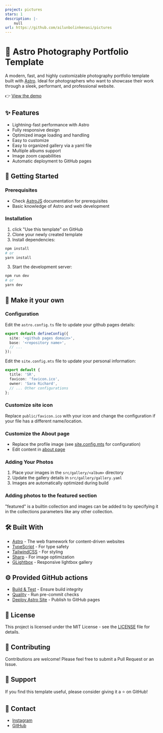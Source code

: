 ```yaml
---
project: pictures
stars: 1
description: |-
    null
url: https://github.com/ailunbolinkenasi/pictures
---
```


# 📸 Astro Photography Portfolio Template

A modern, fast, and highly customizable photography portfolio template built with [Astro](https://astro.build).
Ideal for photographers who want to showcase their work through a sleek, performant, and professional website.

👉 [View the demo](https://rockem.github.io/astro-photography-portfolio/)

## ✨ Features

- Lightning-fast performance with Astro
- Fully responsive design
- Optimized image loading and handling
- Easy to customize
- Easy to organized gallery via a yaml file
- Multiple albums support
- Image zoom capabilities
- Automatic deployment to GitHub pages

## 🚀 Getting Started

### Prerequisites

- Check [AstroJS](https://docs.astro.build/en/install-and-setup/) documentation for prerequisites
- Basic knowledge of Astro and web development

### Installation

1. click "Use this template" on GitHub
2. Clone your newly created template
3. Install dependencies:

```bash
npm install
# or
yarn install
```

3. Start the development server:

```bash
npm run dev
# or
yarn dev
```

## 📝 Make it your own

### Configuration

Edit the `astro.config.ts` file to update your github pages details:

```typescript
export default defineConfig({
  site: '<github pages domain>',
  base: '<repository name>',
  // ...
});
```

Edit the `site.config.mts` file to update your personal information:

```typescript
export default {
  title: 'SR',
  favicon: 'favicon.ico',
  owner: 'Sara Richard',
  // ... Other configurations
};
```

### Customize site icon

Replace `public/favicon.ico` with your icon and change the configuration
if your file has a different name/location.

### Customize the About page

- Replace the profile image (see [site.config.mts](site.config.mts) for configuration)
- Edit content in [about page](./src/pages/about.astro)

### Adding Your Photos

1. Place your images in the `src/gallery/<album>` directory
2. Update the gallery details in `src/gallery/gallery.yaml`
3. Images are automatically optimized during build

### Adding photos to the featured section

"featured" is a builtin collection and images can be added to by specifying it in the collections parameters like any
other collection.

## 🛠️ Built With

- [Astro](https://astro.build) - The web framework for content-driven websites
- [TypeScript](https://www.typescriptlang.org/) - For type safety
- [TailwindCSS](https://tailwindcss.com) - For styling
- [Sharp](https://sharp.pixelplumbing.com/) - For image optimization
- [GLightbox](https://biati-digital.github.io/glightbox/) - Responsive lightbox gallery

## ⚙️ Provided GitHub actions

- [Build & Test](./.github/workflows/test.yml) - Ensure build integrity
- [Quality](./.github/workflows/quality.yml) - Run pre-commit checks
- [Deploy Astro Site](./.github/workflows/deploy.yml) - Publish to GitHub pages

## 📄 License

This project is licensed under the MIT License - see the [LICENSE](LICENSE) file for details.

## 🤝 Contributing

Contributions are welcome! Please feel free to submit a Pull Request or an Issue.

## 💖 Support

If you find this template useful, please consider giving it a ⭐️ on GitHub!

## 📧 Contact

- [Instagram](https://www.instagram.com/lesegal/)
- [GitHub](https://github.com/rockem)


